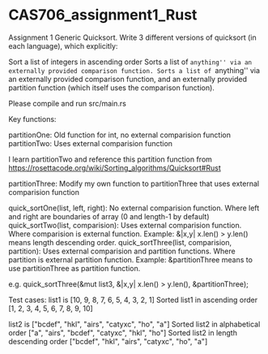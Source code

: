 # CAS706_assignment1_Rust


Assignment 1
Generic Quicksort. Write 3 different versions of quicksort (in each language), which explicitly:

Sort a list of integers in ascending order
Sorts a list of ``anything'' via an externally provided comparison function.
Sorts a list of ``anything'' via an externally provided comparison function, and an externally provided partition function (which itself uses the comparison function).

Please compile and run src/main.rs

Key functions:

partitionOne:  Old function for int, no external comparision function
partitionTwo:  Uses external comparision function

I learn partitionTwo and reference this partition function from 
https://rosettacode.org/wiki/Sorting_algorithms/Quicksort#Rust

partitionThree: Modify my own function to partitionThree that uses external comparision function

quick_sortOne(list, left, right): No external comparision function. Where left and right are boundaries of array (0 and length-1 by default)
quick_sortTwo(list, comparision): Uses external comparision function. Where comparision is external function. Example: &|x,y| x.len() > y.len() means length descending order.
quick_sortThree(list, comparision, partition): Uses external comparision and partition functions. Where partition is external partition function. Example: &partitionThree means to use partitionThree as partition function.

e.g. 
quick_sortThree(&mut list3, &|x,y| x.len() > y.len(), &partitionThree);



Test cases:
list1 is
 [10, 9, 8, 7, 6, 5, 4, 3, 2, 1]
Sorted list1 in ascending order
 [1, 2, 3, 4, 5, 6, 7, 8, 9, 10]

list2 is
 ["bcdef", "hkl", "airs", "catyxc", "ho", "a"]
Sorted list2 in alphabetical order
 ["a", "airs", "bcdef", "catyxc", "hkl", "ho"]
Sorted list2 in length descending order
 ["bcdef", "hkl", "airs", "catyxc", "ho", "a"]
